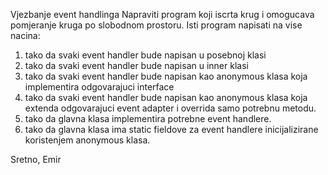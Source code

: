 Vjezbanje event handlinga
Napraviti program koji iscrta krug i omogucava pomjeranje kruga po slobodnom prostoru.
Isti program napisati na vise nacina:
1. tako da svaki event handler bude napisan u posebnoj klasi
2. tako da svaki event handler bude napisan u inner klasi
3. tako da svaki event handler bude napisan kao anonymous klasa koja implementira odgovarajuci interface
4. tako da svaki event handler bude napisan kao anonymous klasa koja extenda odgovarajuci event adapter i overrida samo potrebnu metodu.
5. tako da glavna klasa implementira potrebne event handlere.
6. tako da glavna klasa ima static fieldove za event handlere inicijalizirane koristenjem anonymous klasa.

Sretno,
Emir
